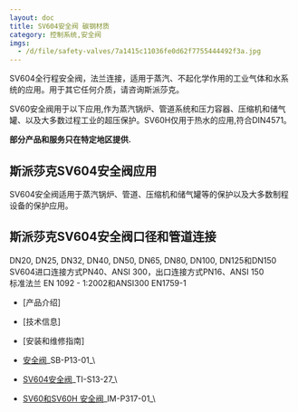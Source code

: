 ```yaml
---
layout: doc
title: SV604安全阀 碳钢材质
category: 控制系统,安全阀
imgs:
  - /d/file/safety-valves/7a1415c11036fe0d62f7755444492f3a.jpg
---
```


SV604全行程安全阀，法兰连接，适用于蒸汽、不起化学作用的工业气体和水系统的应用。用于其它任何介质，请咨询斯派莎克。

SV60安全阀用于以下应用,作为蒸汽锅炉、管道系统和压力容器、压缩机和储气罐、以及大多数过程工业的超压保护。SV60H仅用于热水的应用,符合DIN4571。

**部分产品和服务只在特定地区提供.**

## 斯派莎克SV604安全阀应用

SV604安全阀适用于蒸汽锅炉、管道、压缩机和储气罐等的保护以及大多数制程设备的保护应用。

## 斯派莎克SV604安全阀口径和管道连接

DN20, DN25, DN32, DN40, DN50, DN65, DN80, DN100, DN125和DN150  
SV604进口连接方式PN40、ANSI 300，出口连接方式PN16、ANSI 150  
标准法兰 EN 1092 - 1:2002和ANSI300 EN1759-1

- [产品介绍]
- [技术信息]
- [安装和维修指南]

- [安全阀](https://assets.spiraxvalve.com/pdf/SB-P13-01-安全阀%202014.pdf)\_SB-P13-01\_\

- [SV604安全阀](https://assets.spiraxvalve.com/pdf/TI-S13-27-SV60%20%20安全阀.pdf)\_TI-S13-27\_\

- [SV60和SV60H 安全阀](https://assets.spiraxvalve.com/pdf/IM-P317-01-SV60和SV60H%20安全阀.pdf)\_IM-P317-01\_\
